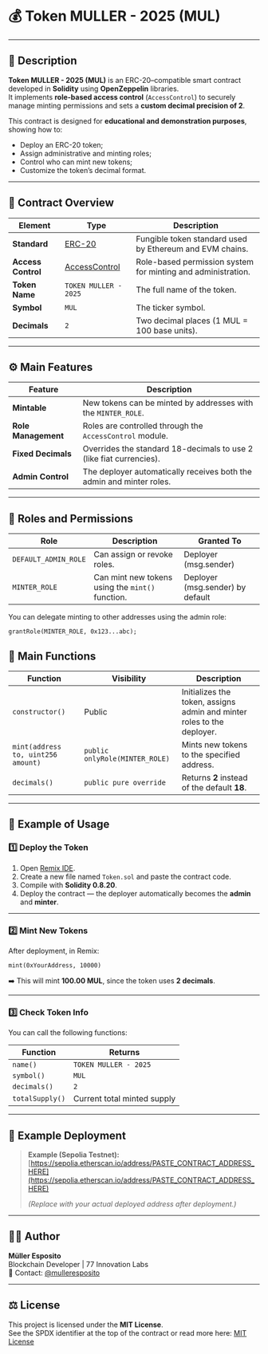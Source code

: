 # 💰 Token MULLER - 2025 (MUL)

---

## 📖 Description

**Token MULLER - 2025 (MUL)** is an ERC-20–compatible smart contract developed in **Solidity** using **OpenZeppelin** libraries.  
It implements **role-based access control** (`AccessControl`) to securely manage minting permissions and sets a **custom decimal precision of 2**.

This contract is designed for **educational and demonstration purposes**, showing how to:
- Deploy an ERC-20 token;
- Assign administrative and minting roles;
- Control who can mint new tokens;
- Customize the token’s decimal format.

---

## 🧱 Contract Overview

| Element | Type | Description |
|----------|------|-------------|
| **Standard** | [ERC-20](https://docs.openzeppelin.com/contracts/4.x/api/token/erc20) | Fungible token standard used by Ethereum and EVM chains. |
| **Access Control** | [AccessControl](https://docs.openzeppelin.com/contracts/4.x/access-control) | Role-based permission system for minting and administration. |
| **Token Name** | `TOKEN MULLER - 2025` | The full name of the token. |
| **Symbol** | `MUL` | The ticker symbol. |
| **Decimals** | `2` | Two decimal places (1 MUL = 100 base units). |

---

## ⚙️ Main Features

| Feature | Description |
|----------|-------------|
| **Mintable** | New tokens can be minted by addresses with the `MINTER_ROLE`. |
| **Role Management** | Roles are controlled through the `AccessControl` module. |
| **Fixed Decimals** | Overrides the standard 18-decimals to use 2 (like fiat currencies). |
| **Admin Control** | The deployer automatically receives both the admin and minter roles. |

---

## 🔐 Roles and Permissions

| Role | Description | Granted To |
|-------|--------------|-------------|
| `DEFAULT_ADMIN_ROLE` | Can assign or revoke roles. | Deployer (msg.sender) |
| `MINTER_ROLE` | Can mint new tokens using the `mint()` function. | Deployer (msg.sender) by default |

You can delegate minting to other addresses using the admin role:  
```solidity
grantRole(MINTER_ROLE, 0x123...abc);
```

## 🧰 Main Functions

| Function | Visibility | Description |
|-----------|-------------|-------------|
| `constructor()` | Public | Initializes the token, assigns admin and minter roles to the deployer. |
| `mint(address to, uint256 amount)` | `public onlyRole(MINTER_ROLE)` | Mints new tokens to the specified address. |
| `decimals()` | `public pure override` | Returns **2** instead of the default **18**. |

---

## 💸 Example of Usage

### 1️⃣ Deploy the Token

1. Open [Remix IDE](https://remix.ethereum.org/).  
2. Create a new file named `Token.sol` and paste the contract code.  
3. Compile with **Solidity 0.8.20**.  
4. Deploy the contract — the deployer automatically becomes the **admin** and **minter**.

---

### 2️⃣ Mint New Tokens

After deployment, in Remix:

```solidity
mint(0xYourAddress, 10000)
```

➡️ This will mint **100.00 MUL**, since the token uses **2 decimals**.

---

### 3️⃣ Check Token Info

You can call the following functions:

| Function | Returns |
|-----------|----------|
| `name()` | `TOKEN MULLER - 2025` |
| `symbol()` | `MUL` |
| `decimals()` | `2` |
| `totalSupply()` | Current total minted supply |

---

## 🔗 Example Deployment

> **Example (Sepolia Testnet):**  
> [https://sepolia.etherscan.io/address/PASTE_CONTRACT_ADDRESS_HERE](https://sepolia.etherscan.io/address/PASTE_CONTRACT_ADDRESS_HERE)  
>
> *(Replace with your actual deployed address after deployment.)*

---

## 👨‍💻 Author

**Müller Esposito**  
Blockchain Developer | 77 Innovation Labs  
📧 Contact: [@mulleresposito](https://github.com/mulleresposito)

---

## ⚖️ License

This project is licensed under the **MIT License**.  
See the SPDX identifier at the top of the contract or read more here: [MIT License](https://opensource.org/licenses/MIT)

